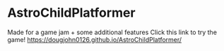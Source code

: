 # AstroChildPlatformer
Made for a game jam + some additional features
Click this link to try the game! https://dougjohn0126.github.io/AstroChildPlatformer/
